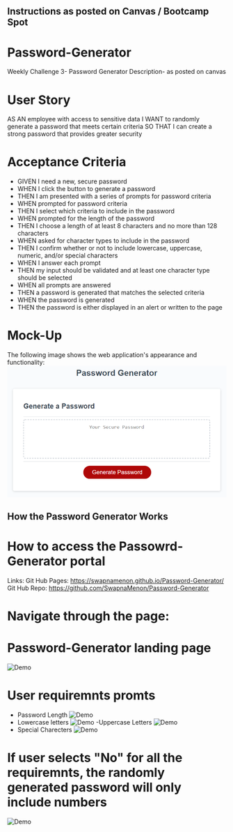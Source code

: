 ## Instructions as posted on Canvas / Bootcamp Spot
# Password-Generator
Weekly Challenge 3- Password Generator
Description- as posted on canvas 

# User Story
AS AN employee with access to sensitive data
I WANT to randomly generate a password that meets certain criteria
SO THAT I can create a strong password that provides greater security

# Acceptance Criteria
- GIVEN I need a new, secure password
- WHEN I click the button to generate a password
- THEN I am presented with a series of prompts for password criteria
- WHEN prompted for password criteria
- THEN I select which criteria to include in the password
- WHEN prompted for the length of the password
- THEN I choose a length of at least 8 characters and no more than 128 characters
- WHEN asked for character types to include in the password
- THEN I confirm whether or not to include lowercase, uppercase, numeric, and/or special characters
- WHEN I answer each prompt
- THEN my input should be validated and at least one character type should be selected
- WHEN all prompts are answered
- THEN a password is generated that matches the selected criteria
- WHEN the password is generated
- THEN the password is either displayed in an alert or written to the page

# Mock-Up
The following image shows the web application's appearance and functionality:
![Demo](./Assets/03-javascript-homework-demo.png)

## How the Password Generator Works
# How to access the Passowrd-Generator portal 
Links: 
Git Hub Pages:  https://swapnamenon.github.io/Password-Generator/
Git Hub Repo: https://github.com/SwapnaMenon/Password-Generator

# Navigate through the page: 
# Password-Generator landing page 
![Demo]()

# User requiremnts promts
- Password Length 
![Demo]()
- Lowercase letters 
![Demo]()
-Uppercase Letters 
![Demo]()
- Special Charecters 
![Demo]()

# If user selects "No" for all the requiremnts, the randomly generated password will only include numbers
![Demo](O)





